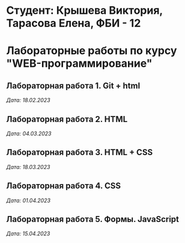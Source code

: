 # Студент: Крышева Виктория, Тарасова Елена, ФБИ - 12

# Лабораторные работы по курсу "WEB-программирование"

## Лабораторная работа 1. Git + html

*Дата: 18.02.2023*

## Лабораторная работа 2. HTML

*Дата: 04.03.2023*

## Лабораторная работа 3. HTML + CSS

*Дата: 18.03.2023*

## Лабораторная работа 4. CSS 

*Дата: 01.04.2023*

## Лабораторная работа 5. Формы. JavaScript

*Дата: 15.04.2023*